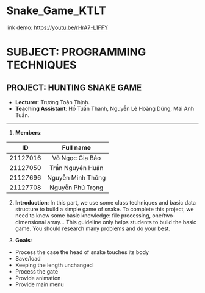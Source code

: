 # Snake_Game_KTLT
link demo: https://youtu.be/rHrA7-L1FFY
# SUBJECT:  PROGRAMMING TECHNIQUES
## PROJECT: HUNTING SNAKE GAME

- **Lecturer**: Trương Toàn Thịnh.
- **Teaching Assistant**: Hồ Tuấn Thanh, Nguyễn Lê Hoàng Dũng, Mai Anh Tuấn.


---

1. **Members**:

| **ID** |  **Full name**  |       
| :------------: | :------------: | 
|    21127016   | Võ Ngọc Gia Bảo  | 
|    21127050    | Trần Nguyên Huân | 
|    21127696    |  Nguyễn Minh Thông  |    
|    21127708   | Nguyễn Phú Trọng | 

2. **Introduction**:
In this part, we use some class techniques and basic data structure to build a simple game
of snake. To complete this project, we need to know some basic knowledge: file
processing, one/two-dimensional array… This guideline only helps students to build the
basic game. You should research many problems and do your best.

3. **Goals**:
- Process the case the head of snake touches its body
- Save/load
- Keeping the length unchanged
- Process the gate
- Provide animation
- Provide main menu

